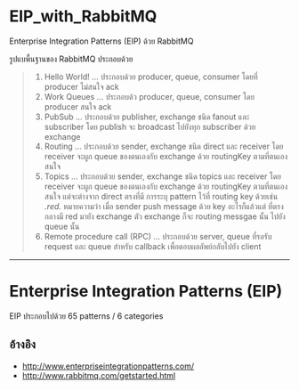 # EIP_with_RabbitMQ
Enterprise Integration Patterns (EIP) ด้วย RabbitMQ

รูปแบพื้นฐานของ RabbitMQ ประกอบด้วย
> 1. Hello World! ... ประกอบด้วย producer, queue, consumer โดยที่ producer ไม่สนใจ ack
> 2. Work Queues ... ประกอบด้ว producer, queue, consumer โดย producer สนใจ ack
> 3. PubSub ... ประกอบด้วย publisher, exchange ชนิด fanout และ subscriber โดย publish จะ broadcast ไปยังทุก subscriber ด้วย exchange
> 4. Routing ... ประกอบด้วย sender,  exchange ชนิด direct และ receiver โดย receiver จะผูก queue ของตนเองกับ exchange ด้วย routingKey ตามที่ตนเองสนใจ
> 5. Topics ... ประกอบด้วย sender,  exchange ชนิด topics และ receiver โดย receiver จะผูก queue ของตนเองกับ exchange ด้วย routingKey ตามที่ตนเองสนใจ แต่จะต่างจาก direct ตรงที่มี การระบุ pattern ไว้ที่ routing key ด้วยเช่น *.red.* หมายความว่า เมื่อ sender push message  ด้วย key อะไรก็แล้วแต่ ที่ตรงกลางมี red มายัง exchange ตัว exchange ก็จะ routing messgae นั้น ไปยัง queue นั้น
> 6. Remote procedure call (RPC) ... ประกอบด้วย server, queue ที่รอรับ request และ queue สำหรับ callback เพื่อตอบผลลัพย์กลับไปยัง client

----------

# Enterprise Integration Patterns (EIP)

EIP ประกอบไปด้วย 65 patterns / 6 categories

## อ้างอิง
- http://www.enterpriseintegrationpatterns.com/
- http://www.rabbitmq.com/getstarted.html
